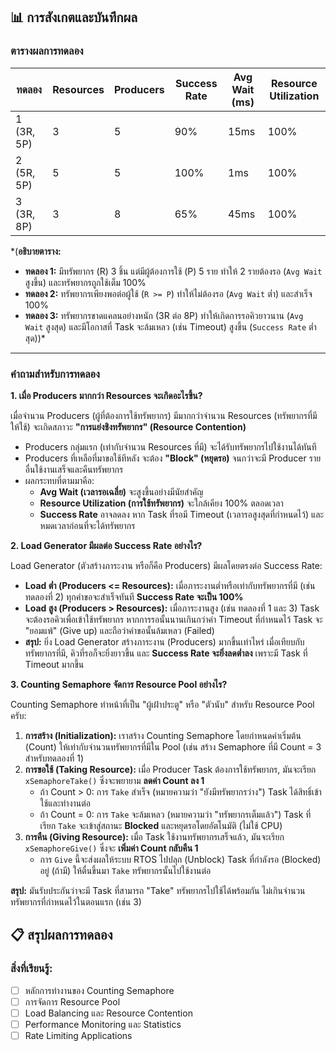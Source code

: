 ## 📊 การสังเกตและบันทึกผล

### ตารางผลการทดลอง


| ทดลอง | Resources | Producers | Success Rate | Avg Wait (ms) | Resource Utilization |
|-------|-----------|-----------|--------------|---------------|---------------------|
| 1 (3R, 5P) | 3 | 5 | 90% | 15ms | 100% |
| 2 (5R, 5P) | 5 | 5 | 100% | 1ms | 100% |
| 3 (3R, 8P) | 3 | 8 | 65% | 45ms | 100% |

*(**อธิบายตาราง:**
* **ทดลอง 1:** มีทรัพยากร (R) 3 ชิ้น แต่มีผู้ต้องการใช้ (P) 5 ราย ทำให้ 2 รายต้องรอ (`Avg Wait` สูงขึ้น) และทรัพยากรถูกใช้เต็ม 100%
* **ทดลอง 2:** ทรัพยากรเพียงพอต่อผู้ใช้ (`R >= P`) ทำให้ไม่ต้องรอ (`Avg Wait` ต่ำ) และสำเร็จ 100%
* **ทดลอง 3:** ทรัพยากรขาดแคลนอย่างหนัก (3R ต่อ 8P) ทำให้เกิดการรอคิวยาวนาน (`Avg Wait` สูงสุด) และมีโอกาสที่ Task จะล้มเหลว (เช่น Timeout) สูงขึ้น (`Success Rate` ต่ำสุด))*

---

### คำถามสำหรับการทดลอง

**1. เมื่อ Producers มากกว่า Resources จะเกิดอะไรขึ้น?**

เมื่อจำนวน Producers (ผู้ที่ต้องการใช้ทรัพยากร) มีมากกว่าจำนวน Resources (ทรัพยากรที่มีให้ใช้) จะเกิดสภาวะ **"การแย่งชิงทรัพยากร" (Resource Contention)**

* Producers กลุ่มแรก (เท่ากับจำนวน Resources ที่มี) จะได้รับทรัพยากรไปใช้งานได้ทันที
* Producers ที่เหลือที่มาขอใช้ทีหลัง จะต้อง **"Block" (หยุดรอ)** จนกว่าจะมี Producer รายอื่นใช้งานเสร็จและคืนทรัพยากร
* ผลกระทบที่ตามมาคือ:
    * **Avg Wait (เวลารอเฉลี่ย)** จะสูงขึ้นอย่างมีนัยสำคัญ
    * **Resource Utilization (การใช้ทรัพยากร)** จะใกล้เคียง 100% ตลอดเวลา
    * **Success Rate** อาจลดลง หาก Task ที่รอมี Timeout (เวลารอสูงสุดที่กำหนดไว้) และหมดเวลาก่อนที่จะได้ทรัพยากร

**2. Load Generator มีผลต่อ Success Rate อย่างไร?**

Load Generator (ตัวสร้างภาระงาน หรือก็คือ Producers) มีผลโดยตรงต่อ Success Rate:

* **Load ต่ำ (Producers <= Resources):** เมื่อภาระงานต่ำหรือเท่ากับทรัพยากรที่มี (เช่น ทดลองที่ 2) ทุกคำขอจะสำเร็จทันที **Success Rate จะเป็น 100%**
* **Load สูง (Producers > Resources):** เมื่อภาระงานสูง (เช่น ทดลองที่ 1 และ 3) Task จะต้องรอคิวเพื่อเข้าใช้ทรัพยากร หากการรอนั้นนานเกินกว่าค่า Timeout ที่กำหนดไว้ Task จะ "ยอมแพ้" (Give up) และถือว่าคำขอนั้นล้มเหลว (Failed)
* **สรุป:** ยิ่ง Load Generator สร้างภาระงาน (Producers) มากขึ้นเท่าไหร่ เมื่อเทียบกับทรัพยากรที่มี, คิวที่รอก็จะยิ่งยาวขึ้น และ **Success Rate จะยิ่งลดต่ำลง** เพราะมี Task ที่ Timeout มากขึ้น

**3. Counting Semaphore จัดการ Resource Pool อย่างไร?**

Counting Semaphore ทำหน้าที่เป็น "ผู้เฝ้าประตู" หรือ "ตัวนับ" สำหรับ Resource Pool ครับ:

1.  **การสร้าง (Initialization):** เราสร้าง Counting Semaphore โดยกำหนดค่าเริ่มต้น (Count) ให้เท่ากับจำนวนทรัพยากรที่มีใน Pool (เช่น สร้าง Semaphore ที่มี Count = 3 สำหรับทดลองที่ 1)
2.  **การขอใช้ (Taking Resource):** เมื่อ Producer Task ต้องการใช้ทรัพยากร, มันจะเรียก `xSemaphoreTake()` ซึ่งจะพยายาม **ลดค่า Count ลง 1**
    * ถ้า Count > 0: การ `Take` สำเร็จ (หมายความว่า "ยังมีทรัพยากรว่าง") Task ได้สิทธิ์เข้าใช้และทำงานต่อ
    * ถ้า Count = 0: การ `Take` จะล้มเหลว (หมายความว่า "ทรัพยากรเต็มแล้ว") Task ที่เรียก `Take` จะเข้าสู่สถานะ **Blocked** และหยุดรอโดยอัตโนมัติ (ไม่ใช้ CPU)
3.  **การคืน (Giving Resource):** เมื่อ Task ใช้งานทรัพยากรเสร็จแล้ว, มันจะเรียก `xSemaphoreGive()` ซึ่งจะ **เพิ่มค่า Count กลับคืน 1**
    * การ `Give` นี้จะส่งผลให้ระบบ RTOS ไปปลุก (Unblock) Task ที่กำลังรอ (Blocked) อยู่ (ถ้ามี) ให้ตื่นขึ้นมา `Take` ทรัพยากรนั้นไปใช้งานต่อ

**สรุป:** มันรับประกันว่าจะมี Task ที่สามารถ "Take" ทรัพยากรไปใช้ได้พร้อมกัน ไม่เกินจำนวนทรัพยากรที่กำหนดไว้ในตอนแรก (เช่น 3)

## 📋 สรุปผลการทดลอง

### สิ่งที่เรียนรู้:
- [ ] หลักการทำงานของ Counting Semaphore
- [ ] การจัดการ Resource Pool
- [ ] Load Balancing และ Resource Contention
- [ ] Performance Monitoring และ Statistics
- [ ] Rate Limiting Applications